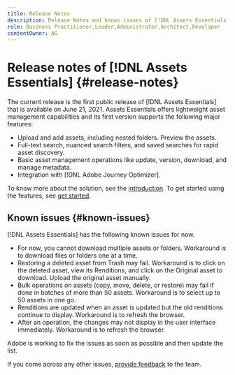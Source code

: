 ```yaml
---
title: Release Notes
description: Release Notes and known issues of [!DNL Assets Essentials]
role: Business Practitioner,Leader,Administrator,Architect,Developer
contentOwner: AG
---
```


# Release notes of [!DNL Assets Essentials] {#release-notes}

The current release is the first public release of [!DNL Assets Essentials] that is available on June 21, 2021. Assets Essentials offers lightweight asset management capabilities and its first version supports the following major features:

* Upload and add assets, including nested folders. Preview the assets.
* Full-text search, nuanced search filters, and saved searches for rapid asset discovery.
* Basic asset management operations like update, version, download, and manage metadata.
* Integration with [!DNL Adobe Journey Optimizer].

To know more about the solution, see the [introduction](introduction.md). To get started using the features, see [get started](/help/get-started.md).

## Known issues {#known-issues}

[!DNL Assets Essentials] has the following known issues for now.

* For now, you cannot download multiple assets or folders. Workaround is to download files or folders one at a time.
* Restoring a deleted asset from Trash may fail. Workaround is to click on the deleted asset, view its Renditions, and click on the Original asset to download. Upload the original asset manually.
* Bulk operations on assets (copy, move, delete, or restore) may fail if done in batches of more than 50 assets. Workaround is to select up to 50 assets in one go.
* Renditions are updated when an asset is updated but the old renditions continue to display. Workaround is to refresh the browser.
* After an operation, the changes may not display in the user interface immediately. Workaround is to refresh the browser.

Adobe is working to fix the issues as soon as possible and then update the list.

If you come across any other issues, [provide feedback](#provide-feedback) to the team.
